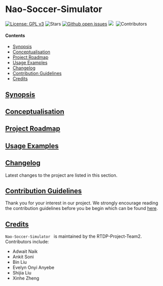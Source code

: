 # Nao-Soccer-Simulator

[![License: GPL v3](https://img.shields.io/badge/License-GPLv3-blue.svg)](https://www.gnu.org/licenses/gpl-3.0)
![Stars](https://img.shields.io/github/stars/Robotics-TDP-Team2/Nao-Soccer-Simulator.svg?style=flat&label=Star&maxAge=86400)
[![Github open issues](https://img.shields.io/github/issues-raw/Robotics-TDP-Team2/Nao-Soccer-Simulator.svg)](https://github.com/Robotics-TDP-Team2/Nao-Soccer-Simulator/issues) 
![](https://img.shields.io/github/repo-size/Robotics-TDP-Team2/Nao-Soccer-Simulator.svg?label=Repo%20size&style=flat-square)&nbsp;
![Contributors](https://img.shields.io/github/contributors/Robotics-TDP-Team2/Nao-Soccer-Simulator.svg?style=flat&label=Contributors&maxAge=86400)

#### Contents
* [Synopsis](#synopsis)
* [Conceptualisation](#conceptualisation)
* [Project Roadmap](#project-roadmap)
* [Usage Examples](#usage-examples)
* [Changelog](#changelog)
* [Contribution Guidelines](#contribution-guidelines)
* [Credits](#credits)

## [Synopsis](#Nao-Soccer-Simulator)

## [Conceptualisation](#Nao-Soccer-Simulator)

## [Project Roadmap](#Nao-Soccer-Simulator)

## [Usage Examples](#Nao-Soccer-Simulator)

## [Changelog](#Nao-Soccer-Simulator)

Latest changes to the project are listed in this section.

## [Contribution Guidelines](#Nao-Soccer-Simulator)

Thank you for your interest in our project. We strongly encourage reading the contribution guidelines before you be begin which can be found [here](https://github.com/Robotics-TDP-Team2/Nao-Soccer-Simulator/blob/devel/CONTRIBUTION_GUIDELINES.md).

## [Credits](#Nao-Soccer-Simulator )

`Nao-Soccer-Simulator ` is maintained by the RTDP-Project-Team2. Contributors include:

* Adwait Naik
* Ankit Soni
* Bin Liu
* Evelyn Onyi Anyebe
* Shijia Liu
* Xinhe Zheng
